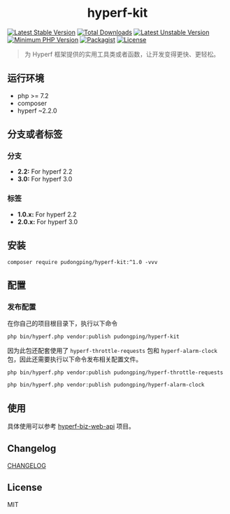 <h1 align="center">hyperf-kit</h1>

<p align="center">

[![Latest Stable Version](https://poser.pugx.org/pudongping/hyperf-kit/v/stable.svg)](https://packagist.org/packages/pudongping/hyperf-kit)
[![Total Downloads](https://poser.pugx.org/pudongping/hyperf-kit/downloads.svg)](https://packagist.org/packages/pudongping/hyperf-kit)
[![Latest Unstable Version](https://poser.pugx.org/pudongping/hyperf-kit/v/unstable.svg)](https://packagist.org/packages/pudongping/hyperf-kit)
[![Minimum PHP Version](http://img.shields.io/badge/php-%3E%3D%207.2-8892BF.svg)](https://php.net/)
[![Packagist](https://img.shields.io/packagist/v/pudongping/hyperf-kit.svg)](https://github.com/pudongping/hyperf-kit)
[![License](https://poser.pugx.org/pudongping/hyperf-kit/license)](https://packagist.org/packages/pudongping/hyperf-kit)

</p>

> 为 Hyperf 框架提供的实用工具类或者函数，让开发变得更快、更轻松。

## 运行环境

- php >= 7.2
- composer
- hyperf ~2.2.0

## 分支或者标签

### 分支

- **2.2:** For hyperf 2.2
- **3.0:** For hyperf 3.0

### 标签

- **1.0.x:** For hyperf 2.2
- **2.0.x:** For hyperf 3.0

## 安装

```shell
composer require pudongping/hyperf-kit:^1.0 -vvv
```

## 配置

### 发布配置

在你自己的项目根目录下，执行以下命令

```shell
php bin/hyperf.php vendor:publish pudongping/hyperf-kit
```

因为此包还配套使用了 `hyperf-throttle-requests` 包和 `hyperf-alarm-clock` 包，因此还需要执行以下命令发布相关配置文件。

```shell
php bin/hyperf.php vendor:publish pudongping/hyperf-throttle-requests

php bin/hyperf.php vendor:publish pudongping/hyperf-alarm-clock
```

## 使用

具体使用可以参考 [hyperf-biz-web-api](https://github.com/pudongping/hyperf-biz-web-api) 项目。

## Changelog

[CHANGELOG](./CHANGELOG.md)

## License

MIT